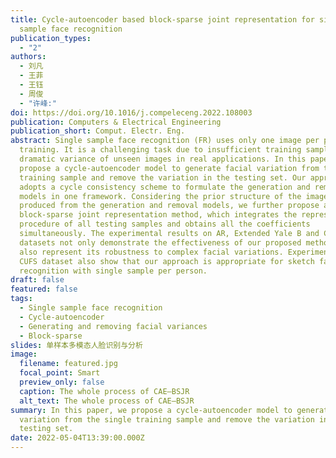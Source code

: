 ```yaml
---
title: Cycle-autoencoder based block-sparse joint representation for single
  sample face recognition
publication_types:
  - "2"
authors:
  - 刘凡
  - 王菲
  - 王钰
  - 周俊
  - "许峰:"
doi: https://doi.org/10.1016/j.compeleceng.2022.108003
publication: Computers & Electrical Engineering
publication_short: Comput. Electr. Eng.
abstract: Single sample face recognition (FR) uses only one image per person for
  training. It is a challenging task due to insufficient training samples and
  dramatic variance of unseen images in real applications. In this paper, we
  propose a cycle-autoencoder model to generate facial variation from the single
  training sample and remove the variation in the testing set. Our approach
  adopts a cycle consistency scheme to formulate the generation and removal
  models in one framework. Considering the prior structure of the images
  produced from the generation and removal models, we further propose a
  block-sparse joint representation method, which integrates the representation
  procedure of all testing samples and obtains all the coefficients
  simultaneously. The experimental results on AR, Extended Yale B and CUFS
  datasets not only demonstrate the effectiveness of our proposed method, but
  also represent its robustness to complex facial variations. Experiments on the
  CUFS dataset also show that our approach is appropriate for sketch face
  recognition with single sample per person.
draft: false
featured: false
tags:
  - Single sample face recognition
  - Cycle-autoencoder
  - Generating and removing facial variances
  - Block-sparse
slides: 单样本多模态人脸识别与分析
image:
  filename: featured.jpg
  focal_point: Smart
  preview_only: false
  caption: The whole process of CAE–BSJR
  alt_text: The whole process of CAE–BSJR
summary: In this paper, we propose a cycle-autoencoder model to generate facial
  variation from the single training sample and remove the variation in the
  testing set.
date: 2022-05-04T13:39:00.000Z
---
```

